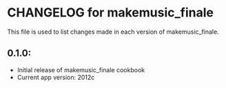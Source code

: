 # CHANGELOG for makemusic_finale

This file is used to list changes made in each version of makemusic_finale.

## 0.1.0:

* Initial release of makemusic_finale cookbook
* Current app version: 2012c